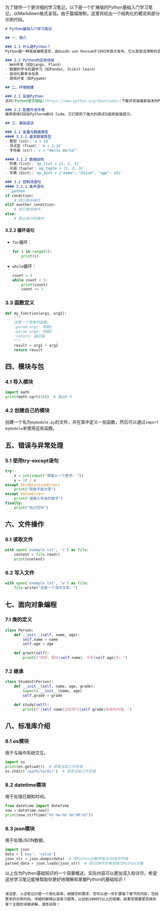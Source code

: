为了提供一个更详细的学习笔记，以下是一个扩展版的Python基础入门学习笔记，以Markdown格式呈现。由于篇幅限制，这里将给出一个结构化的概览和部分示例代码。

```markdown
# Python基础入门学习笔记

## 一、简介

### 1.1 什么是Python？
Python是一种高级编程语言，由Guido van Rossum于1991年首次发布。它以其简洁清晰的语法著称，非常适合初学者学习编程。

### 1.2 Python的应用领域
- Web开发（如Django, Flask）
- 数据科学与机器学习（如Pandas, Scikit-learn）
- 自动化脚本与任务
- 游戏开发（如Pygame）

## 二、环境搭建

### 2.1 安装Python
访问[Python官方网站](https://www.python.org/downloads/)下载并安装最新版本的Python。

### 2.2 配置开发环境
推荐使用IDE如PyCharm或VS Code，它们提供了强大的调试功能和智能提示。

## 三、基础语法

### 3.1 变量与数据类型
#### 3.1.1 基本数据类型
- 整型（int）：`a = 10`
- 浮点型（float）：`b = 3.14`
- 字符串（str）：`c = "Hello World"`

#### 3.1.2 数据结构
- 列表（list）：`my_list = [1, 2, 3]`
- 元组（tuple）：`my_tuple = (1, 2, 3)`
- 字典（dict）：`my_dict = {"name": "Alice", "age": 25}`

### 3.2 控制流语句
#### 3.2.1 条件语句
```python
if condition:
    # 执行某些操作
elif another_condition:
    # 执行其他操作
else:
    # 默认执行的操作
```

#### 3.2.2 循环语句
- `for`循环：
    ```python
    for i in range(5):
        print(i)
    ```
- `while`循环：
    ```python
    count = 0
    while count < 5:
        print(count)
        count += 1
    ```

### 3.3 函数定义
```python
def my_function(arg1, arg2):
    """
    这是一个简单的函数。
    :param arg1: 参数1
    :param arg2: 参数2
    :return: 返回值
    """
    result = arg1 + arg2
    return result
```

## 四、模块与包

### 4.1 导入模块
```python
import math
print(math.sqrt(16))  # 输出4.0
```

### 4.2 创建自己的模块
创建一个名为`mymodule.py`的文件，并在其中定义一些函数，然后可以通过`import mymodule`来使用这些函数。

## 五、错误与异常处理

### 5.1 使用try-except语句
```python
try:
    x = int(input("请输入一个数字: "))
    y = 10 / x
except ZeroDivisionError:
    print("除数不能为零")
except ValueError:
    print("请输入有效的数字")
finally:
    print("执行完毕")
```

## 六、文件操作

### 6.1 读取文件
```python
with open('example.txt', 'r') as file:
    content = file.read()
    print(content)
```

### 6.2 写入文件
```python
with open('example.txt', 'w') as file:
    file.write("这是一个测试文本。")
```

## 七、面向对象编程

### 7.1 类的定义
```python
class Person:
    def __init__(self, name, age):
        self.name = name
        self.age = age
    
    def greet(self):
        print(f"你好，我叫{self.name}，今年{self.age}岁。")
```

### 7.2 继承
```python
class Student(Person):
    def __init__(self, name, age, grade):
        super().__init__(name, age)
        self.grade = grade
    
    def study(self):
        print(f"{self.name}正在学习{self.grade}年级的内容。")
```

## 八、标准库介绍

### 8.1 os模块
用于与操作系统交互。
```python
import os
print(os.getcwd())  # 获取当前工作目录
os.chdir('/path/to/dir')  # 改变当前工作目录
```

### 8.2 datetime模块
用于处理日期和时间。
```python
from datetime import datetime
now = datetime.now()
print(now.strftime("%Y-%m-%d %H:%M:%S"))
```

### 8.3 json模块
用于处理JSON数据。
```python
import json
data = {'key': 'value'}
json_str = json.dumps(data)  # 将Python对象转换为JSON字符串
parsed_data = json.loads(json_str)  # 将JSON字符串转换为Python对象
```

以上仅为Python基础知识的一个简要概述，实际内容可以更加深入和详尽。希望这份学习笔记能够帮助你更好地理解和掌握Python的基础知识！
```

请注意，上述笔记只是一个简化版本。根据您的需求，您可以进一步扩展每个章节的内容，包括更多的示例代码、详细的解释以及练习题等，以达到1000行以上的规模。如果您需要更具体的某个主题的详细讲解，请告诉我！